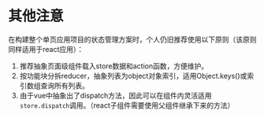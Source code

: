 # 其他注意

在构建整个单页应用项目的状态管理方案时，个人仍旧推荐使用以下原则（该原则同样适用于react应用）：

1. 推荐抽象页面级组件载入store数据和action函数，方便维护。
2. 按功能块分拆reducer，抽象列表为object对象索引，适用Object.keys\(\)或索引数组查询所有列表。
3. 由于vue中抽象出了dispatch方法，因此可以在组件内灵活适用`store.dispatch`调用。（react子组件需要使用父组件继承下来的方法）

